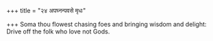 +++
title = "२४ अपघ्नन्पवसे मृधः"

+++
Soma thou flowest chasing foes and bringing wisdom and delight:  
     Drive off the folk who love not Gods.